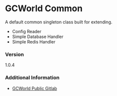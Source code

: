 # GCWorld Common

A default common singleton class built for extending.

  - Config Reader
  - Simple Database Handler
  - Simple Redis Handler

### Version
1.0.4

### Additional Information

* [GCWorld Public Gitlab](https://gitlab.konghack.com/groups/GCWorld)
